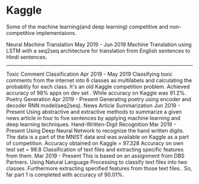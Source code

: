 # Kaggle
Some of the machine learning(and deep learning) competitive and non-competitive implementaions.

Neural Machine Translation
May 2019 - Jun 2019
Machine Translation using LSTM with a seq2seq architecture for translation from English sentences to Hindi sentences.<hr>
Toxic Comment Classification
Apr 2019 - May 2019
Classifying toxic comments from the internet into 6 classes as multilabels and calculating the probablity for each class. It's an old Kaggle competition problem. Achieved accuracy of 98% appx on dev set . While accuracy on Kaggle was 91.2%.
Poetry Generation
Apr 2019 - Present
Generating poetry using encoder and decoder RNN model(seq2seq).
News Article Summarization
Jun 2019 - Present
Using abstractive and extractive methods to summarize a given news article in four to five sentences by applying machine learning and deep learning techniques.
Hand-Written-Digit Recognition
Mar 2019 - Present
Using Deep Neural Network to recognize the hand written digits. The data is a part of the MNIST data and was available on Kaggle as a part of competition.
Accuracy obtained on Kaggle = 97.328
Accuracy on own test set = 98.8
Classification of text files and extracting specific features from them.
Mar 2019 - Present
This is based on an assignment from DBS Partners. Using Natural Language Processing to classify text files into two classes .Furthermore extracting specified features from those text files . So, far part 1 is completed with accuracy of 90.01%.

